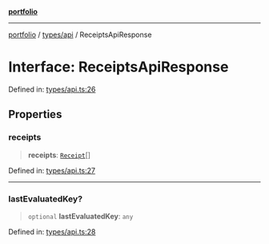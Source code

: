 [**portfolio**](../../../README.md)

***

[portfolio](../../../modules.md) / [types/api](../README.md) / ReceiptsApiResponse

# Interface: ReceiptsApiResponse

Defined in: [types/api.ts:26](https://github.com/tnorlund/Portfolio/blob/48f1609a0d582c1e2af709d688e3e37b06cdaa4a/portfolio/types/api.ts#L26)

## Properties

### receipts

> **receipts**: [`Receipt`](Receipt.md)[]

Defined in: [types/api.ts:27](https://github.com/tnorlund/Portfolio/blob/48f1609a0d582c1e2af709d688e3e37b06cdaa4a/portfolio/types/api.ts#L27)

***

### lastEvaluatedKey?

> `optional` **lastEvaluatedKey**: `any`

Defined in: [types/api.ts:28](https://github.com/tnorlund/Portfolio/blob/48f1609a0d582c1e2af709d688e3e37b06cdaa4a/portfolio/types/api.ts#L28)
